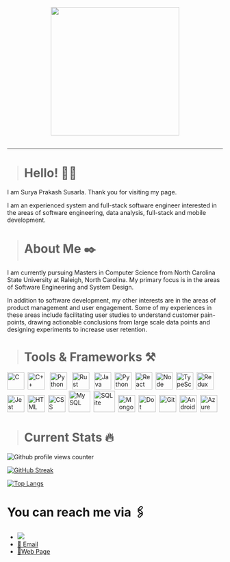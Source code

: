 <div id="heading-gif" align="center">
  <img src="https://media.giphy.com/media/3o7TKH6LSHV6m71bpu/giphy.gif" width="300">
</div>&nbsp;

---

> # Hello! 🙋‍♂️
I am Surya Prakash Susarla.
Thank you for visiting my page.

I am an experienced system and full-stack software engineer interested in the areas of software engineering, data analysis, full-stack and mobile development.

> # About Me ✒️
I am currently pursuing Masters in Computer Science from North Carolina State University at Raleigh, North Carolina. My primary focus is in the areas of Software Engineering and System Design.

In addition to software development, my other interests are in the areas of product management and user engagement. Some of my experiences in these areas include facilitating user studies to understand customer pain-points, drawing actionable conclusions from large scale data points and designing experiments to increase user retention.


> # Tools & Frameworks ⚒️
<div id="tools-badges">
<img src="https://cdn.jsdelivr.net/gh/devicons/devicon/icons/c/c-original.svg" width="40" height="40" title="C"/>&nbsp;
<img src="https://cdn.jsdelivr.net/gh/devicons/devicon/icons/cplusplus/cplusplus-original.svg" width="40" height="40" title="C++"/> &nbsp;
<img src="https://cdn.jsdelivr.net/gh/devicons/devicon/icons/python/python-original.svg" width="40" height="40" title="Python"/> &nbsp;
<img src="https://cdn.jsdelivr.net/gh/devicons/devicon/icons/rust/rust-plain.svg" width="40" height="40" title="Rust"/> &nbsp;
<img src="https://cdn.jsdelivr.net/gh/devicons/devicon/icons/java/java-original.svg" width="40" height="40" title="Java"/>&nbsp;
<img src="https://cdn.jsdelivr.net/gh/devicons/devicon/icons/javascript/javascript-original.svg" width="40" height="40" title="Python"/>&nbsp;
<img src="https://cdn.jsdelivr.net/gh/devicons/devicon/icons/react/react-original.svg" width="40" height="40" title="React"/>&nbsp;
<img src="https://cdn.jsdelivr.net/gh/devicons/devicon/icons/nodejs/nodejs-original-wordmark.svg" width="40" height="40" title="Node JS"/>&nbsp;
<img src="https://cdn.jsdelivr.net/gh/devicons/devicon/icons/typescript/typescript-original.svg" width="40" height="40" title="TypeScript"/>&nbsp;
<img src="https://cdn.jsdelivr.net/gh/devicons/devicon/icons/redux/redux-original.svg" width="40" height="40" title="Redux"/>&nbsp;
<img src="https://cdn.jsdelivr.net/gh/devicons/devicon/icons/jest/jest-plain.svg" width="40" height="40" title="Jest"/>&nbsp;
<img src="https://cdn.jsdelivr.net/gh/devicons/devicon/icons/html5/html5-plain-wordmark.svg" width="40" height="40" title="HTML"/>&nbsp;
<img src="https://cdn.jsdelivr.net/gh/devicons/devicon/icons/css3/css3-plain-wordmark.svg" width="40" height="40" title="CSS"/>&nbsp;
<img src="https://cdn.jsdelivr.net/gh/devicons/devicon/icons/mysql/mysql-original-wordmark.svg" width="50" height="50" title="My SQL"/>&nbsp;
<img src="https://cdn.jsdelivr.net/gh/devicons/devicon/icons/sqlite/sqlite-original-wordmark.svg" width="50" height="50" title="SQLite"/>&nbsp;
<img src="https://cdn.jsdelivr.net/gh/devicons/devicon/icons/mongodb/mongodb-original-wordmark.svg" width="40" height="40" title="Mongo DB"/>&nbsp;
<img src="https://cdn.jsdelivr.net/gh/devicons/devicon/icons/dot-net/dot-net-original-wordmark.svg" width="40" height="40" title="Dot NET"/>&nbsp;
<img src="https://cdn.jsdelivr.net/gh/devicons/devicon/icons/git/git-plain-wordmark.svg" width="40" height="40" title="Git"/>&nbsp;
<img src="https://cdn.jsdelivr.net/gh/devicons/devicon/icons/android/android-original.svg" width="40" height="40" title="Android"/>&nbsp;
<img src="https://cdn.jsdelivr.net/gh/devicons/devicon/icons/azure/azure-original-wordmark.svg" width="40" height="40" title="Azure"/>&nbsp;
</div>
          

> # Current Stats 🔥

<img src="https://komarev.com/ghpvc/?username=your-github-username&style=flat-square&color=blue" alt="Github profile views counter" />

[![GitHub Streak](http://github-readme-streak-stats.herokuapp.com?user=Surya-06&theme=dark&background=000000)](https://git.io/streak-stats)

[![Top Langs](https://github-readme-stats.vercel.app/api/top-langs/?username=Surya-06&layout=compact&theme=vision-friendly-dark)](https://github.com/anuraghazra/github-readme-stats)

# You can reach me via 🖇️
- [![](https://img.shields.io/badge/-SuryaPrakashSusarla-blue?style=flat&logo=Linkedin&logoColor=white)](https://www.linkedin.com/in/surya-prakash-susarla/)
- [📧 Email](mailto:spsusarl@ncsu.edu)
- [📄Web Page](https://surya-06.github.io/)